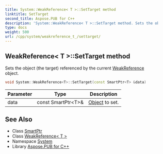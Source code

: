 ```yaml
---
title: System::WeakReference< T >::SetTarget method
linktitle: SetTarget
second_title: Aspose.PUB for C++
description: 'System::WeakReference< T >::SetTarget method. Sets the object (the target) referenced by the current WeakReference object in C++.'
type: docs
weight: 500
url: /cpp/system/weakreference_t_/settarget/
---
```

## WeakReference< T >::SetTarget method


Sets the object (the target) referenced by the current [WeakReference](../../weakreference/) object.

```cpp
void System::WeakReference<T>::SetTarget(const SmartPtr<T> &data)
```


| Parameter | Type | Description |
| --- | --- | --- |
| data | const SmartPtr\<T\>\& | [Object](../../object/) to set. |

## See Also

* Class [SmartPtr](../../smartptr/)
* Class [WeakReference< T >](../)
* Namespace [System](../../)
* Library [Aspose.PUB for C++](../../../)
